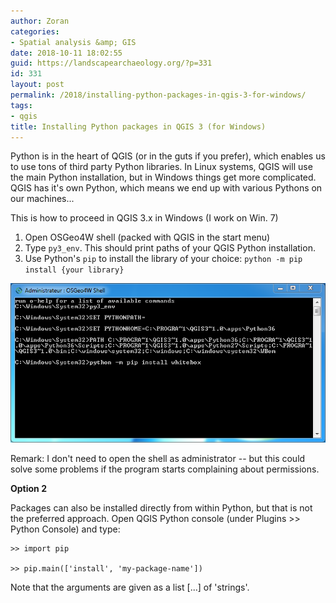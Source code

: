 ```yaml
---
author: Zoran
categories:
- Spatial analysis &amp; GIS
date: 2018-10-11 18:02:55
guid: https://landscapearchaeology.org/?p=331
id: 331
layout: post
permalink: /2018/installing-python-packages-in-qgis-3-for-windows/
tags:
- qgis
title: Installing Python packages in QGIS 3 (for Windows)
---
```


Python is in the heart of QGIS (or in the guts if you prefer), which enables us to use tons of third party Python libraries. In Linux systems, QGIS will use the main Python installation, but in Windows things get more complicated. QGIS has it's own Python, which means we end up with various Pythons on our machines...

This is how to proceed in QGIS 3.x in Windows (I work on Win. 7)
1. Open OSGeo4W shell (packed with QGIS in the start menu)
2. Type ```py3_env```. This should print paths of your QGIS Python installation.
3. Use Python's ```pip``` to install the library of your choice: ```python -m pip install {your library}```

[![](/wp/wp-content/uploads/2018/10/Capture.png)](/wp/wp-content/uploads/2018/10/Capture.png)

Remark: I don't need to open the shell as administrator -- but this could solve some problems if the program starts complaining about permissions.

**Option 2**

Packages can also be installed directly from within Python, but that is not the preferred approach. Open QGIS Python console (under Plugins >> Python Console) and type: 

```
>> import pip

>> pip.main(['install', 'my-package-name'])

```
Note that the arguments are given as a list [...] of 'strings'. 
